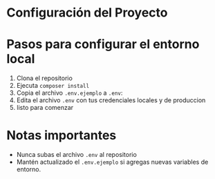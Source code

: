 # Configuración del Proyecto

# Pasos para configurar el entorno local

1. Clona el repositorio
2. Ejecuta `composer install`
3. Copia el archivo `.env.ejemplo` a `.env`:
4. Edita el archivo `.env` con tus credenciales locales y de produccion
5. listo para comenzar

# Notas importantes
- Nunca subas el archivo `.env` al repositorio
- Mantén actualizado el `.env.ejemplo` si agregas nuevas variables de entorno. 